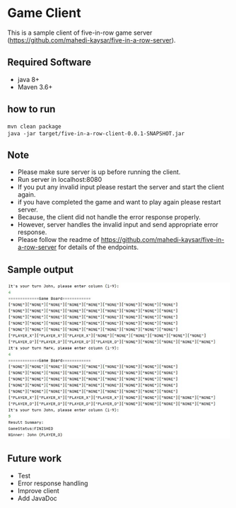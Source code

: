 # Game Client
This is a sample client of five-in-row game server (https://github.com/mahedi-kaysar/five-in-a-row-server).

## Required Software 
* java 8+
* Maven 3.6+

## how to run
```$xslt
mvn clean package
java -jar target/five-in-a-row-client-0.0.1-SNAPSHOT.jar
```
## Note

* Please make sure server is up before running the client.
* Run server in localhost:8080
* If you put any invalid input please restart the server and start the client again. 
* if you have completed the game and want to play again please restart server.
* Because, the client did not handle the error response properly.
* However, server handles the invalid input and send appropriate error response.
* Please follow the readme of https://github.com/mahedi-kaysar/five-in-a-row-server for details of the endpoints.

## Sample output
![Alt text](docs/sampleOutput.JPG?raw=true "Title")
## Future work
* Test 
* Error response handling
* Improve client
* Add JavaDoc